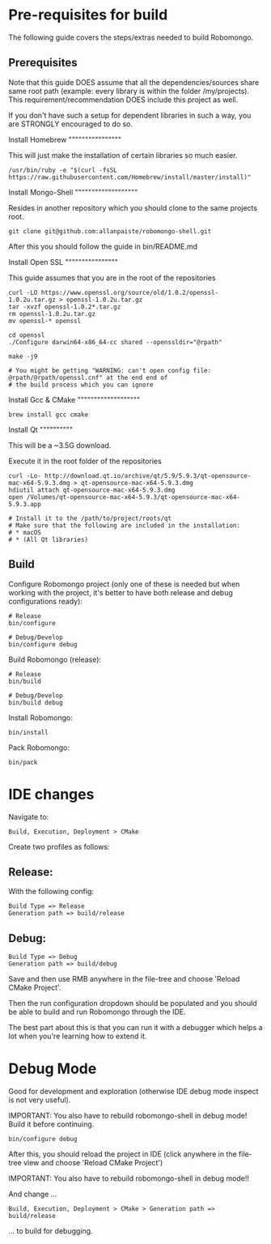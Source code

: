 Pre-requisites for build
========================

The following guide covers the steps/extras needed to build Robomongo.

Prerequisites
-------------

Note that this guide DOES assume that all the dependencies/sources share same root path (example: every library is within
the folder /my/projects). This requirement/recommendation DOES include this project as well. 

If you don't have such a setup for dependent libraries in such a way, you are STRONGLY encouraged to do so. 

Install Homebrew
""""""""""""""""

This will just make the installation of certain libraries so much easier.

```shell
/usr/bin/ruby -e "$(curl -fsSL https://raw.githubusercontent.com/Homebrew/install/master/install)"
``` 

Install Mongo-Shell
"""""""""""""""""""

Resides in another repository which you should clone to the same projects root.

```shell
git clone git@github.com:allanpaiste/robomongo-shell.git
```

After this you should follow the guide in bin/README.md

Install Open SSL
""""""""""""""""

This guide assumes that you are in the root of the repositories 

```shell
curl -LO https://www.openssl.org/source/old/1.0.2/openssl-1.0.2u.tar.gz > openssl-1.0.2u.tar.gz
tar -xvzf openssl-1.0.2*.tar.gz
rm openssl-1.0.2u.tar.gz
mv openssl-* openssl

cd openssl
./Configure darwin64-x86_64-cc shared --openssldir="@rpath"

make -j9

# You might be getting "WARNING: can't open config file: @rpath/@rpath/openssl.cnf" at the end end of 
# the build process which you can ignore 
```

Install Gcc & CMake 
"""""""""""""""""""

```shell
brew install gcc cmake
```

Install Qt
""""""""""

This will be a ~3.5G download.

Execute it in the root folder of the repositories

```shell
curl -Lo- http://download.qt.io/archive/qt/5.9/5.9.3/qt-opensource-mac-x64-5.9.3.dmg > qt-opensource-mac-x64-5.9.3.dmg
hdiutil attach qt-opensource-mac-x64-5.9.3.dmg
open /Volumes/qt-opensource-mac-x64-5.9.3/qt-opensource-mac-x64-5.9.3.app

# Install it to the /path/to/project/roots/qt
# Make sure that the following are included in the installation:
# * macOS
# * (All Qt libraries)
```

Build
-----

Configure Robomongo project (only one of these is needed but when working with the project, it's better to have 
both release and debug configurations ready):

```shell
# Release
bin/configure

# Debug/Develop
bin/configure debug
```

Build Robomongo (release):

```shell
# Release
bin/build

# Debug/Develop
bin/build debug
```

Install Robomongo:

```shell
bin/install
```
    
Pack Robomongo:

```shell
bin/pack
```

# IDE changes

Navigate to:

    Build, Execution, Deployment > CMake
    
Create two profiles as follows:

## Release:
   
With the following config: 
    
    Build Type => Release
    Generation path => build/release
    
## Debug:

    Build Type => Debug
    Generation path => build/debug

Save and then use RMB anywhere in the file-tree and choose 'Reload CMake Project'.

Then the run configuration dropdown should be populated and you should be able to build and run Robomongo through 
the IDE. 

The best part about this is that you can run it with a debugger which helps a lot when you're learning how 
to extend it. 

# Debug Mode 

Good for development and exploration (otherwise IDE debug mode inspect is not very useful).

IMPORTANT: You also have to rebuild robomongo-shell in debug mode! Build it before continuing.

```shell
bin/configure debug
```

After this, you should reload the project in IDE (click anywhere in the file-tree view and choose 'Reload CMake Project')

IMPORTANT: You also have to rebuild robomongo-shell in debug mode!!

And change ...

    Build, Execution, Deployment > CMake > Generation path => build/release
    
... to build for debugging.
